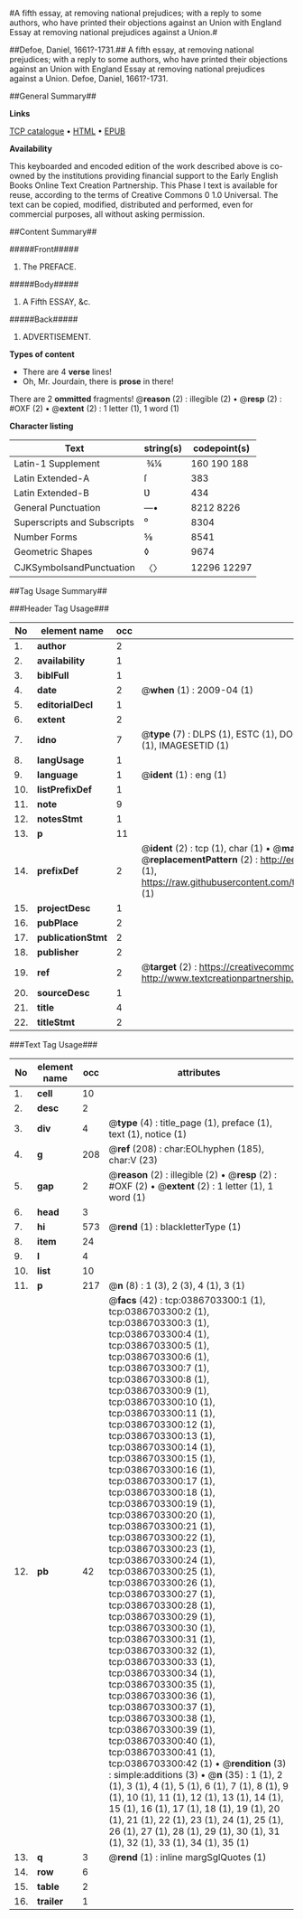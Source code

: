 #A fifth essay, at removing national prejudices; with a reply to some authors, who have printed their objections against an Union with England Essay at removing national prejudices against a Union.#

##Defoe, Daniel, 1661?-1731.##
A fifth essay, at removing national prejudices; with a reply to some authors, who have printed their objections against an Union with England
Essay at removing national prejudices against a Union.
Defoe, Daniel, 1661?-1731.

##General Summary##

**Links**

[TCP catalogue](http://www.ota.ox.ac.uk/tcp/)  • 
[HTML](http://tei.it.ox.ac.uk/tcp/Texts-HTML/free/004/004844739.html)  • 
[EPUB](http://tei.it.ox.ac.uk/tcp/Texts-EPUB/free/004/004844739.epub)

**Availability**

This keyboarded and encoded edition of the
	       work described above is co-owned by the institutions
	       providing financial support to the Early English Books
	       Online Text Creation Partnership. This Phase I text is
	       available for reuse, according to the terms of Creative
	       Commons 0 1.0 Universal. The text can be copied,
	       modified, distributed and performed, even for
	       commercial purposes, all without asking permission.


##Content Summary##

#####Front#####

1. The PREFACE.

#####Body#####

1. A Fifth ESSAY, &c.

#####Back#####

1. ADVERTISEMENT.

**Types of content**

  * There are 4 **verse** lines!
  * Oh, Mr. Jourdain, there is **prose** in there!

There are 2 **ommitted** fragments! 
 @__reason__ (2) : illegible (2)  •  @__resp__ (2) : #OXF (2)  •  @__extent__ (2) : 1 letter (1), 1 word (1)

**Character listing**


|Text|string(s)|codepoint(s)|
|---|---|---|
|Latin-1 Supplement| ¾¼|160 190 188|
|Latin Extended-A|ſ|383|
|Latin Extended-B|Ʋ|434|
|General Punctuation|—•|8212 8226|
|Superscripts             and Subscripts|⁰|8304|
|Number Forms|⅝|8541|
|Geometric Shapes|◊|9674|
|CJKSymbolsandPunctuation|〈〉|12296 12297|

##Tag Usage Summary##

###Header Tag Usage###

|No|element name|occ|attributes|
|---|---|---|---|
|1.|__author__|2||
|2.|__availability__|1||
|3.|__biblFull__|1||
|4.|__date__|2| @__when__ (1) : 2009-04 (1)|
|5.|__editorialDecl__|1||
|6.|__extent__|2||
|7.|__idno__|7| @__type__ (7) : DLPS (1), ESTC (1), DOCNO (1), TCP (1), GALEDOCNO (1), CONTENTSET (1), IMAGESETID (1)|
|8.|__langUsage__|1||
|9.|__language__|1| @__ident__ (1) : eng (1)|
|10.|__listPrefixDef__|1||
|11.|__note__|9||
|12.|__notesStmt__|1||
|13.|__p__|11||
|14.|__prefixDef__|2| @__ident__ (2) : tcp (1), char (1)  •  @__matchPattern__ (2) : ([0-9\-]+):([0-9IVX]+) (1), (.+) (1)  •  @__replacementPattern__ (2) : http://eebo.chadwyck.com/downloadtiff?vid=$1&page=$2 (1), https://raw.githubusercontent.com/textcreationpartnership/Texts/master/tcpchars.xml#$1 (1)|
|15.|__projectDesc__|1||
|16.|__pubPlace__|2||
|17.|__publicationStmt__|2||
|18.|__publisher__|2||
|19.|__ref__|2| @__target__ (2) : https://creativecommons.org/publicdomain/zero/1.0/ (1), http://www.textcreationpartnership.org/docs/. (1)|
|20.|__sourceDesc__|1||
|21.|__title__|4||
|22.|__titleStmt__|2||


###Text Tag Usage###

|No|element name|occ|attributes|
|---|---|---|---|
|1.|__cell__|10||
|2.|__desc__|2||
|3.|__div__|4| @__type__ (4) : title_page (1), preface (1), text (1), notice (1)|
|4.|__g__|208| @__ref__ (208) : char:EOLhyphen (185), char:V (23)|
|5.|__gap__|2| @__reason__ (2) : illegible (2)  •  @__resp__ (2) : #OXF (2)  •  @__extent__ (2) : 1 letter (1), 1 word (1)|
|6.|__head__|3||
|7.|__hi__|573| @__rend__ (1) : blackletterType (1)|
|8.|__item__|24||
|9.|__l__|4||
|10.|__list__|10||
|11.|__p__|217| @__n__ (8) : 1 (3), 2 (3), 4 (1), 3 (1)|
|12.|__pb__|42| @__facs__ (42) : tcp:0386703300:1 (1), tcp:0386703300:2 (1), tcp:0386703300:3 (1), tcp:0386703300:4 (1), tcp:0386703300:5 (1), tcp:0386703300:6 (1), tcp:0386703300:7 (1), tcp:0386703300:8 (1), tcp:0386703300:9 (1), tcp:0386703300:10 (1), tcp:0386703300:11 (1), tcp:0386703300:12 (1), tcp:0386703300:13 (1), tcp:0386703300:14 (1), tcp:0386703300:15 (1), tcp:0386703300:16 (1), tcp:0386703300:17 (1), tcp:0386703300:18 (1), tcp:0386703300:19 (1), tcp:0386703300:20 (1), tcp:0386703300:21 (1), tcp:0386703300:22 (1), tcp:0386703300:23 (1), tcp:0386703300:24 (1), tcp:0386703300:25 (1), tcp:0386703300:26 (1), tcp:0386703300:27 (1), tcp:0386703300:28 (1), tcp:0386703300:29 (1), tcp:0386703300:30 (1), tcp:0386703300:31 (1), tcp:0386703300:32 (1), tcp:0386703300:33 (1), tcp:0386703300:34 (1), tcp:0386703300:35 (1), tcp:0386703300:36 (1), tcp:0386703300:37 (1), tcp:0386703300:38 (1), tcp:0386703300:39 (1), tcp:0386703300:40 (1), tcp:0386703300:41 (1), tcp:0386703300:42 (1)  •  @__rendition__ (3) : simple:additions (3)  •  @__n__ (35) : 1 (1), 2 (1), 3 (1), 4 (1), 5 (1), 6 (1), 7 (1), 8 (1), 9 (1), 10 (1), 11 (1), 12 (1), 13 (1), 14 (1), 15 (1), 16 (1), 17 (1), 18 (1), 19 (1), 20 (1), 21 (1), 22 (1), 23 (1), 24 (1), 25 (1), 26 (1), 27 (1), 28 (1), 29 (1), 30 (1), 31 (1), 32 (1), 33 (1), 34 (1), 35 (1)|
|13.|__q__|3| @__rend__ (1) : inline margSglQuotes (1)|
|14.|__row__|6||
|15.|__table__|2||
|16.|__trailer__|1||
